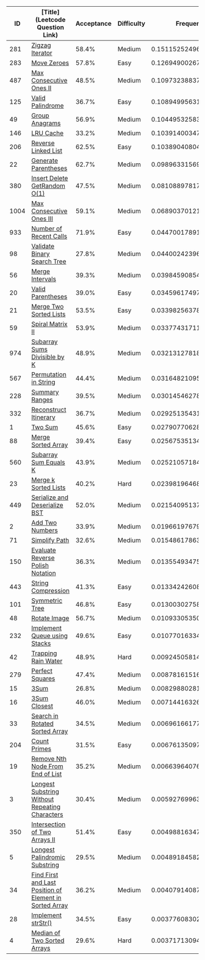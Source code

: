 |ID|[Title](Leetcode Question Link)|Acceptance|Difficulty|Frequency|
|----|-----|----|---|---|
|281|[Zigzag Iterator]( https://leetcode.com/problems/zigzag-iterator)|58.4%|Medium|0.15115252496881726|
|283|[Move Zeroes]( https://leetcode.com/problems/move-zeroes)|57.8%|Easy|0.12694900267046355|
|487|[Max Consecutive Ones II]( https://leetcode.com/problems/max-consecutive-ones-ii)|48.5%|Medium|0.10973238837921641|
|125|[Valid Palindrome]( https://leetcode.com/problems/valid-palindrome)|36.7%|Easy|0.10894995631198279|
|49|[Group Anagrams]( https://leetcode.com/problems/group-anagrams)|56.9%|Medium|0.10449532583131008|
|146|[LRU Cache]( https://leetcode.com/problems/lru-cache)|33.2%|Medium|0.10391400347187969|
|206|[Reverse Linked List]( https://leetcode.com/problems/reverse-linked-list)|62.5%|Easy|0.10389040804168274|
|22|[Generate Parentheses]( https://leetcode.com/problems/generate-parentheses)|62.7%|Medium|0.09896331569600633|
|380|[Insert Delete GetRandom O(1)]( https://leetcode.com/problems/insert-delete-getrandom-o1)|47.5%|Medium|0.08108897817576358|
|1004|[Max Consecutive Ones III]( https://leetcode.com/problems/max-consecutive-ones-iii)|59.1%|Medium|0.0689037012162606|
|933|[Number of Recent Calls]( https://leetcode.com/problems/number-of-recent-calls)|71.9%|Easy|0.04470017891790688|
|98|[Validate Binary Search Tree]( https://leetcode.com/problems/validate-binary-search-tree)|27.8%|Medium|0.044002423962183804|
|56|[Merge Intervals]( https://leetcode.com/problems/merge-intervals)|39.3%|Medium|0.03984590854719967|
|20|[Valid Parentheses]( https://leetcode.com/problems/valid-parentheses)|39.0%|Easy|0.034596174971291214|
|21|[Merge Two Sorted Lists]( https://leetcode.com/problems/merge-two-sorted-lists)|53.5%|Easy|0.03398256378703629|
|59|[Spiral Matrix II]( https://leetcode.com/problems/spiral-matrix-ii)|53.9%|Medium|0.03377431711860405|
|974|[Subarray Sums Divisible by K]( https://leetcode.com/problems/subarray-sums-divisible-by-k)|48.9%|Medium|0.03213127818279325|
|567|[Permutation in String]( https://leetcode.com/problems/permutation-in-string)|44.4%|Medium|0.03164821095078173|
|228|[Summary Ranges]( https://leetcode.com/problems/summary-ranges)|39.5%|Medium|0.030145462786142038|
|332|[Reconstruct Itinerary]( https://leetcode.com/problems/reconstruct-itinerary)|36.7%|Medium|0.029251354313115097|
|1|[Two Sum]( https://leetcode.com/problems/two-sum)|45.6%|Easy|0.02790770628260985|
|88|[Merge Sorted Array]( https://leetcode.com/problems/merge-sorted-array)|39.4%|Easy|0.025675351340230267|
|560|[Subarray Sum Equals K]( https://leetcode.com/problems/subarray-sum-equals-k)|43.9%|Medium|0.025210571842543487|
|23|[Merge k Sorted Lists]( https://leetcode.com/problems/merge-k-sorted-lists)|40.2%|Hard|0.023981964686485415|
|449|[Serialize and Deserialize BST]( https://leetcode.com/problems/serialize-and-deserialize-bst)|52.0%|Medium|0.021540951371383166|
|2|[Add Two Numbers]( https://leetcode.com/problems/add-two-numbers)|33.9%|Medium|0.019661976799320476|
|71|[Simplify Path]( https://leetcode.com/problems/simplify-path)|32.6%|Medium|0.015486178630494266|
|150|[Evaluate Reverse Polish Notation]( https://leetcode.com/problems/evaluate-reverse-polish-notation)|36.3%|Medium|0.01355493475171521|
|443|[String Compression]( https://leetcode.com/problems/string-compression)|41.3%|Easy|0.013342426083839913|
|101|[Symmetric Tree]( https://leetcode.com/problems/symmetric-tree)|46.8%|Easy|0.013003027580387157|
|48|[Rotate Image]( https://leetcode.com/problems/rotate-image)|56.7%|Medium|0.010933053508947611|
|232|[Implement Queue using Stacks]( https://leetcode.com/problems/implement-queue-using-stacks)|49.6%|Easy|0.010770163342482653|
|42|[Trapping Rain Water]( https://leetcode.com/problems/trapping-rain-water)|48.9%|Hard|0.009245058144051103|
|279|[Perfect Squares]( https://leetcode.com/problems/perfect-squares)|47.4%|Medium|0.008781615160384712|
|15|[3Sum]( https://leetcode.com/problems/3sum)|26.8%|Medium|0.008298802814695094|
|16|[3Sum Closest]( https://leetcode.com/problems/3sum-closest)|46.0%|Medium|0.00714416326666986|
|33|[Search in Rotated Sorted Array]( https://leetcode.com/problems/search-in-rotated-sorted-array)|34.5%|Medium|0.006961661779487692|
|204|[Count Primes]( https://leetcode.com/problems/count-primes)|31.5%|Easy|0.006761350978043845|
|19|[Remove Nth Node From End of List]( https://leetcode.com/problems/remove-nth-node-from-end-of-list)|35.2%|Medium|0.006639640769898835|
|3|[Longest Substring Without Repeating Characters]( https://leetcode.com/problems/longest-substring-without-repeating-characters)|30.4%|Medium|0.005927699633275225|
|350|[Intersection of Two Arrays II]( https://leetcode.com/problems/intersection-of-two-arrays-ii)|51.4%|Easy|0.004988163479138952|
|5|[Longest Palindromic Substring]( https://leetcode.com/problems/longest-palindromic-substring)|29.5%|Medium|0.0048918458243339055|
|34|[Find First and Last Position of Element in Sorted Array]( https://leetcode.com/problems/find-first-and-last-position-of-element-in-sorted-array)|36.2%|Medium|0.004079140879524679|
|28|[Implement strStr()]( https://leetcode.com/problems/implement-strstr)|34.5%|Easy|0.0037760830292959675|
|4|[Median of Two Sorted Arrays]( https://leetcode.com/problems/median-of-two-sorted-arrays)|29.6%|Hard|0.00371713094107092|
